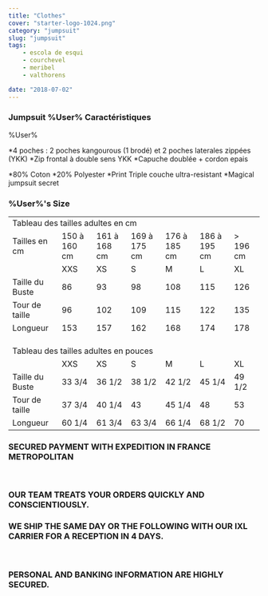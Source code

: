```yaml
---
title: "Clothes"
cover: "starter-logo-1024.png"
category: "jumpsuit"
slug: "jumpsuit"
tags:
    - escola de esqui
    - courchevel
    - meribel
    - valthorens

date: "2018-07-02"
---
```


### Jumpsuit %User% Caractéristiques
%User% 

*4 poches : 2 poches kangourous (1 brodé) et 2 poches laterales zippées (YKK)
*Zip frontal à double sens YKK
*Capuche doublée + cordon epais
 
*80% Coton
*20% Polyester
*Print Triple couche ultra-resistant
*Magical jumpsuit secret
 
### %User%'s Size

<table id="tableau_tailles">
<tbody><tr>
<td colspan="7">Tableau des tailles adultes en cm</td>
</tr>
<tr>
<td>Tailles en cm</td>
<td>150 à 160 cm</td>
<td>161 à 168 cm</td>
<td>169 à 175 cm</td>
<td>176 à 185 cm</td>
<td>186 à 195 cm</td>
<td>&gt; 196 cm</td>
</tr>
<tr>
<td></td>
<td>XXS</td>
<td>XS</td>
<td>S</td>
<td>M</td>
<td>L</td>
<td>XL</td>
</tr>
<tr>
<td>Taille du Buste</td>
<td>86</td>
<td>93</td>
<td>98</td>
<td>108</td>
<td>115</td>
<td>126</td>
</tr>
<tr>
<td>Tour de taille</td>
<td>96</td>
<td>102</td>
<td>109</td>
<td>115</td>
<td>122</td>
<td>135</td>
</tr>
<tr>
<td>Longueur</td>
<td>153</td>
<td>157</td>
<td>162</td>
<td>168</td>
<td>174</td>
<td>178</td>
</tr>
<tr>
<td colspan="7" style="height:20px; border:none;"></td>
</tr>
<tr>
<td colspan="7">Tableau des tailles adultes en pouces</td>
</tr>
<tr>
<td></td>
<td>XXS</td>
<td>XS</td>
<td>S</td>
<td>M</td>
<td>L</td>
<td>XL</td>
</tr>
<tr>
<td>Taille du Buste</td>
<td>33 3/4</td>
<td>36 1/2</td>
<td>38 1/2</td>
<td>42 1/2</td>
<td>45 1/4</td>
<td>49 1/2</td>
</tr>
<tr>
<td>Tour de taille</td>
<td>37 3/4</td>
<td>40 1/4</td>
<td>43</td>
<td>45 1/4</td>
<td>48</td>
<td>53</td>
</tr>
<tr>
<td>Longueur</td>
<td>60 1/4</td>
<td>61 3/4</td>
<td>63 3/4</td>
<td>66 1/4</td>
<td>68 1/2</td>
<td>70</td>
</tr>
</tbody></table>
	
### SECURED PAYMENT WITH EXPEDITION IN FRANCE METROPOLITAN
 
### OUR TEAM TREATS YOUR ORDERS QUICKLY AND CONSCIENTIOUSLY.
### WE SHIP THE SAME DAY OR THE FOLLOWING WITH OUR IXL CARRIER FOR A RECEPTION IN 4 DAYS.
 
### PERSONAL AND BANKING INFORMATION ARE HIGHLY SECURED.

